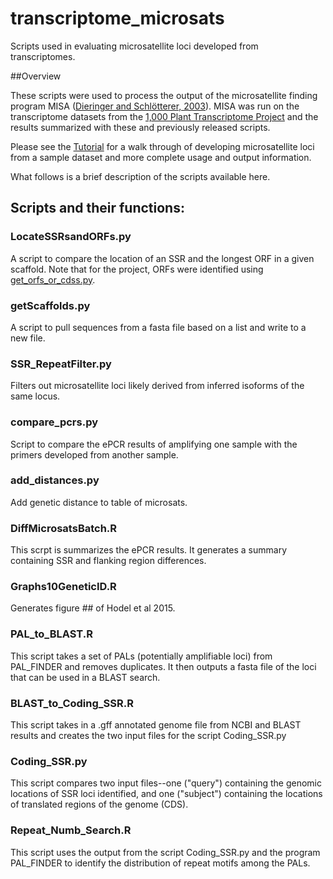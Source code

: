 # transcriptome_microsats
Scripts used in evaluating microsatellite loci developed from transcriptomes.

##Overview

These scripts were used to process the output of the microsatellite finding program MISA ([Dieringer and Schlötterer, 2003](http://onlinelibrary.wiley.com/doi/10.1046/j.1471-8286.2003.00351.x/abstract)). MISA was run on the transcriptome datasets from the [1,000 Plant Transcriptome Project](http://onekp.com) and the results summarized with these and previously released scripts. 


Please see the [Tutorial](Tutorial/README.md) for a walk through of developing microsatellite loci from a sample dataset and more complete usage and output information.


What follows is a brief description of the scripts available here.

## Scripts and their functions:

### LocateSSRsandORFs.py
A script to compare the location of an SSR and the longest ORF in a given scaffold.
Note that for the project, ORFs were identified using [get_orfs_or_cdss.py](https://github.com/peterjc/pico_galaxy/blob/master/tools/get_orfs_or_cdss/).

### getScaffolds.py
A script to pull sequences from a fasta file based on a list and write to a new file.

### SSR_RepeatFilter.py
Filters out microsatellite loci likely derived from inferred isoforms of the same locus.

### compare_pcrs.py
Script to compare the ePCR results of amplifying one sample with the primers developed from another sample.

### add_distances.py
Add genetic distance to table of microsats. 

### DiffMicrosatsBatch.R
This scrpt is summarizes the ePCR results. It generates a summary containing SSR and flanking region differences.

### Graphs10GeneticID.R
Generates figure ## of Hodel et al 2015.

### PAL_to_BLAST.R
This script takes a set of PALs (potentially amplifiable loci) from PAL_FINDER
and removes duplicates. It then outputs a fasta file of the loci that can be used in a BLAST search.

### BLAST_to_Coding_SSR.R
This script takes in a .gff annotated genome file from NCBI and BLAST results
and creates the two input files for the script Coding_SSR.py

### Coding_SSR.py
This script compares two input files--one ("query") containing the genomic
locations of SSR loci identified, and one ("subject") containing the locations of translated regions of the genome (CDS).

### Repeat_Numb_Search.R
This script uses the output from the script Coding_SSR.py and the program
PAL_FINDER to identify the distribution of repeat motifs among the PALs.

